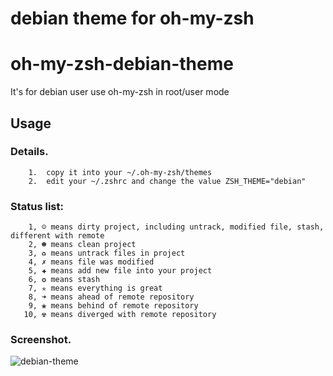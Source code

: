 debian theme for oh-my-zsh
=========================
# oh-my-zsh-debian-theme
It's for debian user use oh-my-zsh in root/user mode 

Usage
---------------------
### Details.
        1.  copy it into your ~/.oh-my-zsh/themes
        2.  edit your ~/.zshrc and change the value ZSH_THEME="debian"

### Status list:
        1, ☺ means dirty project, including untrack, modified file, stash, different with remote
        2, ☻ means clean project
        3, ♻ means untrack files in project
        4, ✗ means file was modified
        5, ✚ means add new file into your project
        6, ✪ means stash
        7, ✯ means everything is great
        8, ➜ means ahead of remote repository
        9, ❀ means behind of remote repository
       10, ☢ means diverged with remote repository

### Screenshot.
![debian-theme](https://cloud.githubusercontent.com/assets/1259324/10860591/a9532578-7f27-11e5-82ff-5affbd2e19ad.png)


